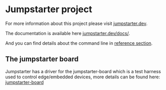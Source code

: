 # Jumpstarter project

For more information about this project please visit [jumpstarter.dev](https://jumpstarter.dev).

The documentation is available here [jumpstarter.dev/docs/](https://jumpstarter.dev/docs/).

And you can find details about the command line in [reference section](https://jumpstarter.dev/docs/reference/).


## The jumpstarter board

Jumpstarter has a driver for the jumpstarter-board which is a test harness used to control
edge/embedded devices, more details can be found here:
[jumpstarter-board](https://jumpstarter.dev/docs/testharness/jumpstarterboard/)


